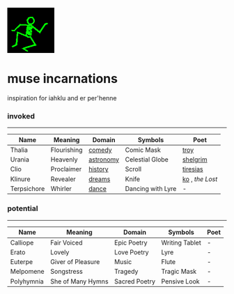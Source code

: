 ![dancer](assets/dancer.gif)

# muse incarnations

inspiration for iahklu and er per'henne

### invoked

---

|  Name       |  Meaning    |  Domain                     |  Symbols          |  Poet                     | 
| ----------- | ----------- | --------------------------- | ----------------- | ------------------------- | 
| Thalia      | Flourishing |  [comedy](comedy.md)        | Comic Mask        |  [troy](troy.md)          | 
| Urania      | Heavenly    |  [astronomy](astronomy.md)  | Celestial Globe   |  [shelgrim](shelgrim.md)  | 
| Clio        | Proclaimer  |  [history](history.md)      | Scroll            |  [tiresias](tiresias.md)  | 
| Klinure     | Revealer    |  [dreams](dreams.md)        | Knife             |  [ko](ko.md) , *the Lost* | 
| Terpsichore | Whirler     |  [dance](dance.md)          | Dancing with Lyre | -                         | 

### potential

---

|  Name      |  Meaning          |  Domain       |  Symbols       |  Poet  | 
| ---------- | ----------------- | ------------- | -------------- | ------ | 
| Calliope   | Fair Voiced       | Epic Poetry   | Writing Tablet | -      | 
| Erato      | Lovely            | Love Poetry   | Lyre           | -      | 
| Euterpe    | Giver of Pleasure | Music         | Flute          | -      | 
| Melpomene  | Songstress        | Tragedy       | Tragic Mask    | -      | 
| Polyhymnia | She of Many Hymns | Sacred Poetry | Pensive Look   | -      | 

 